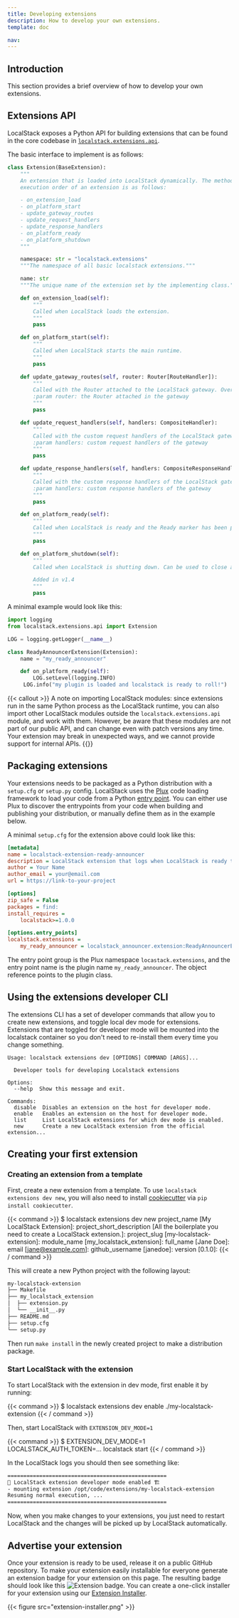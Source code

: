 ```yaml
---
title: Developing extensions
description: How to develop your own extensions.
template: doc

nav: 
---
```


## Introduction

This section provides a brief overview of how to develop your own extensions.

## Extensions API

LocalStack exposes a Python API for building extensions that can be found in the core codebase in [`localstack.extensions.api`](https://github.com/localstack/localstack/tree/master/localstack/extensions/api).

The basic interface to implement is as follows:

```python
class Extension(BaseExtension):
    """
    An extension that is loaded into LocalStack dynamically. The method
    execution order of an extension is as follows:

    - on_extension_load
    - on_platform_start
    - update_gateway_routes
    - update_request_handlers
    - update_response_handlers
    - on_platform_ready
    - on_platform_shutdown
    """

    namespace: str = "localstack.extensions"
    """The namespace of all basic localstack extensions."""

    name: str
    """The unique name of the extension set by the implementing class."""

    def on_extension_load(self):
        """
        Called when LocalStack loads the extension.
        """
        pass

    def on_platform_start(self):
        """
        Called when LocalStack starts the main runtime.
        """
        pass

    def update_gateway_routes(self, router: Router[RouteHandler]):
        """
        Called with the Router attached to the LocalStack gateway. Overwrite this to add or update routes.
        :param router: the Router attached in the gateway
        """
        pass

    def update_request_handlers(self, handlers: CompositeHandler):
        """
        Called with the custom request handlers of the LocalStack gateway. Overwrite this to add or update handlers.
        :param handlers: custom request handlers of the gateway
        """
        pass

    def update_response_handlers(self, handlers: CompositeResponseHandler):
        """
        Called with the custom response handlers of the LocalStack gateway. Overwrite this to add or update handlers.
        :param handlers: custom response handlers of the gateway
        """
        pass

    def on_platform_ready(self):
        """
        Called when LocalStack is ready and the Ready marker has been printed.
        """
        pass

    def on_platform_shutdown(self):
        """
        Called when LocalStack is shutting down. Can be used to close any resources (threads, processes, sockets, etc.).

        Added in v1.4
        """
        pass
```

A minimal example would look like this:

```python
import logging
from localstack.extensions.api import Extension

LOG = logging.getLogger(__name__)

class ReadyAnnouncerExtension(Extension):
    name = "my_ready_announcer"

    def on_platform_ready(self):
        LOG.setLevel(logging.INFO)
     LOG.info("my plugin is loaded and localstack is ready to roll!")
```

{{< callout >}}
A note on importing LocalStack modules: since extensions run in the same Python process as the LocalStack runtime,
you can also import other LocalStack modules outside the `localstack.extensions.api` module, and work with them.
However, be aware that these modules are not part of our public API, and can change even with patch versions any time.
Your extension may break in unexpected ways, and we cannot provide support for internal APIs.
{{</callout>}}

## Packaging extensions

Your extensions needs to be packaged as a Python distribution with a
`setup.cfg` or `setup.py` config.
LocalStack uses the
[Plux](https://github.com/localstack/plux) code loading framework to load your
code from a Python [entry point](https://packaging.python.org/en/latest/specifications/entry-points/).
You can either use Plux to discover the entrypoints from your code when
building and publishing your distribution, or manually define them as in the
example below.

A minimal `setup.cfg` for the extension above could look like this:

```ini
[metadata]
name = localstack-extension-ready-announcer
description = LocalStack extension that logs when LocalStack is ready to receive requests
author = Your Name
author_email = your@email.com
url = https://link-to-your-project

[options]
zip_safe = False
packages = find:
install_requires =
    localstack>=1.0.0

[options.entry_points]
localstack.extensions =
    my_ready_announcer = localstack_announcer.extension:ReadyAnnouncerExtension
```

The entry point group is the Plux namespace `locastack.extensions`, and the
entry point name is the plugin name `my_ready_announcer`.
The object
reference points to the plugin class.

## Using the extensions developer CLI

The extensions CLI has a set of developer commands that allow you to create new extensions, and toggle local dev mode for extensions.
Extensions that are toggled for developer mode will be mounted into the localstack container so you don't need to re-install them every time you change something.

```console
Usage: localstack extensions dev [OPTIONS] COMMAND [ARGS]...

  Developer tools for developing Localstack extensions

Options:
  --help  Show this message and exit.

Commands:
  disable  Disables an extension on the host for developer mode.
  enable   Enables an extension on the host for developer mode.
  list     List LocalStack extensions for which dev mode is enabled.
  new      Create a new LocalStack extension from the official extension...
```

## Creating your first extension

### Creating an extension from a template

First, create a new extension from a template.
To use `localstack extensions dev new`, you will also need to install [cookiecutter](https://github.com/cookiecutter/cookiecutter) via `pip install cookiecutter`.

{{< command >}}
$ localstack extensions dev new
project_name [My LocalStack Extension]:
project_short_description [All the boilerplate you need to create a LocalStack extension.]:
project_slug [my-localstack-extension]:
module_name [my_localstack_extension]:
full_name [Jane Doe]:
email [jane@example.com]:
github_username [janedoe]:
version [0.1.0]:
{{< / command >}}

This will create a new Python project with the following layout:

```bash
my-localstack-extension
├── Makefile
├── my_localstack_extension
│  ├── extension.py
│  └── __init__.py
├── README.md
├── setup.cfg
└── setup.py
```

Then run `make install` in the newly created project to make a distribution package.

### Start LocalStack with the extension

To start LocalStack with the extension in dev mode, first enable it by running:

{{< command >}}
$ localstack extensions dev enable ./my-localstack-extension
{{< / command >}}

Then, start LocalStack with `EXTENSION_DEV_MODE=1`

{{< command >}}
$ EXTENSION_DEV_MODE=1 LOCALSTACK_AUTH_TOKEN=...
localstack start
{{< / command >}}

In the LocalStack logs you should then see something like:

```bash
==================================================
👷 LocalStack extension developer mode enabled 🏗
- mounting extension /opt/code/extensions/my-localstack-extension
Resuming normal execution, ...
==================================================
```

Now, when you make changes to your extensions, you just need to restart LocalStack and the changes will be picked up by LocalStack automatically.

## Advertise your extension

Once your extension is ready to be used, release it on a public GitHub repository.
To make your extension easily installable for everyone generate an extension badge for your extension on this page.
The resulting badge should look like this <img src="https://localstack.cloud/gh/extension-badge.svg" alt="Extension badge">.
You can create a one-click installer for your extension using our [Extension Installer](https://app.localstack.cloud/extensions/remote).

{{< figure src="extension-installer.png" >}}

<!-- TODO: add screenshot of installer with a specific extension, currently doesn't work -->
